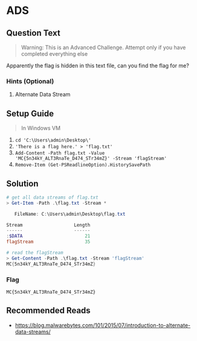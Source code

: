 # ADS

## Question Text
> Warning: This is an  Advanced Challenge. Attempt only if you have completed everything else  

Apparently the flag is hidden in this text file, can you find the flag for me? 

### Hints (Optional)
1. Alternate Data Stream

## Setup Guide
> In Windows VM
1. `cd 'C:\Users\admin\Desktop\'`
2. `'There is a flag here.' > 'flag.txt'`
3. `Add-Content -Path flag.txt -Value 'MC{5n34kY_ALT3RnaTe_D474_STr34mZ}' -Stream 'flagStream'`
4. `Remove-Item (Get-PSReadlineOption).HistorySavePath`

## Solution
```powershell
# get all data streams of flag.txt
> Get-Item -Path .\flag.txt -Stream *

   FileName: C:\Users\admin\Desktop\flag.txt

Stream                   Length
------                   ------
:$DATA                       21
flagStream                   35

# read the flagStream
> Get-Content -Path .\flag.txt -Stream 'flagStream'
MC{5n34kY_ALT3RnaTe_D474_STr34mZ}
```

### Flag
`MC{5n34kY_ALT3RnaTe_D474_STr34mZ}`

## Recommended Reads
* https://blog.malwarebytes.com/101/2015/07/introduction-to-alternate-data-streams/
